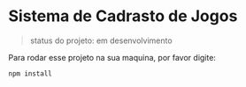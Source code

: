 <h1>Sistema de Cadrasto de Jogos</h1>

>status do projeto: em desenvolvimento

Para rodar esse projeto na sua maquina, por favor digite:

```
npm install
```
